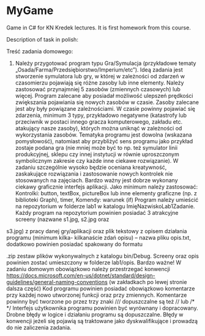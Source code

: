 # MyGame
Game in C# for KN Kredek lectures.
It is first homework from this course.

Description of task in polish:

Treść zadania domowego:
1. Należy przygotować program typu Gra/Symulacja (przykładowe tematy
„Osada/Farma/Przedsiębiorstwo/Imperium/etc”). Ideą zadania jest stworzenie symulatora lub gry, w
której w zależności od zdarzeń w czasomierzu pojawiają się różne zasoby lub inne elementy. Należy
zastosować przynajmniej 5 zasobów (zmiennych czasowych) lub więcej. Program zalecane aby
posiadał możliwość ulepszeń prędkości zwiększania pojawiania się nowych zasobów w czasie. Zasoby
zalecane jest aby były powiązane zależnościami. W czasie powinny pojawiać się zdarzenia, minimum
3 typy, przykładowo negatywne (katastrofy lub przeciwnik w postaci innego gracza komputerowego,
zakładu etc. atakujący nasze zasoby), których można uniknąć w zależności od wykorzystania zasobów.
Tematyka programu jest dowolna (wskazana pomysłowość), natomiast aby przybliżyć sens programu
jako przykład zostaje podana gra (nie mniej może być to np. też symulator linii produkcyjnej, sklepu
czy innej instytucji w równie uproszczonym symbolicznym zakresie czy każde inne ciekawe
rozwiązanie).
W zadaniu szczególnie wysoko będzie oceniana kreatywność, zaskakujące rozwiązania i zastosowanie
nowych kontrolek nie stosowanych na zajęciach. Bardzo ważny jest dobrze wykonany ciekawy
graficznie interfejs aplikacji. Jako minimum należy zastosować:
Kontrolki: button, textBox, pictureBox lub inne elementy graficzne (np. z biblioteki Graph), timer,
Komendy: warunek (if)
Program należy umieścić na repozytorium w folderze lab1 w katalogu ImięNazwiskoLab1Zadanie.
Każdy program na repozytorium powinien posiadać 3 atrakcyjne screeny (nazwane s1.jpg, s2.jpg oraz

s3.jpg) z pracy danej gry/aplikacji oraz plik tekstowy z opisem działania programu (minimum kilka-
kilkanaście zdań opisu) – nazwa pliku opis.txt, dodatkowo powinien posiadać spakowany do formatu

.zip zestaw plików wykonywalnych z katalogu bin/Debug. Screeny oraz opis powinien zostać
umieszczony w folderze lab1/opis.
Bardzo ważne!
W zadaniu domowym obowiązkowo należy przestrzegać konwencji
https://docs.microsoft.com/en-us/dotnet/standard/design-guidelines/general-naming-conventions
(w zakładkach po lewej stronie dalsza część)
Kod programu powinien posiadać obowiązkowo komentarze przy każdej nowo utworzonej
funkcji oraz przy zmiennych.
Komentarze powinny być tworzone po przez trzy znaki /// dopuszczalne są też // lub /* */
Interfejs użytkownika programu powinien być wyrównany i dopracowany.
Drobne błędy w logice i działaniu programu są dopuszczalne.
Błędy w konwencji jeżeli się pojawią są traktowane jako dyskwalifikujące i
prowadzą do nie zaliczenia zadania.
